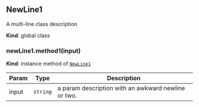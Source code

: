 <a name="NewLine1"></a>
## NewLine1
A multi-line
class description

**Kind**: global class  
<a name="NewLine1#method1"></a>
### newLine1.method1(input)
**Kind**: instance method of <code>[NewLine1](#NewLine1)</code>  

| Param | Type | Description |
| --- | --- | --- |
| input | <code>string</code> | a param description      with an awkward newline     or two. |

